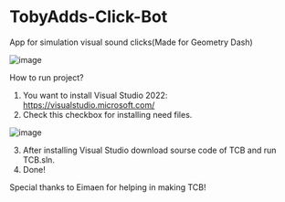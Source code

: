 # TobyAdds-Click-Bot
App for simulation visual sound clicks(Made for Geometry Dash)

![image](https://user-images.githubusercontent.com/66429886/142071065-71f5bef5-5696-4432-8613-a556d0bebc2f.png)

How to run project?
1. You want to install Visual Studio 2022: https://visualstudio.microsoft.com/
2. Check this checkbox for installing need files.

![image](https://user-images.githubusercontent.com/66429886/142071817-8e32afce-1ffc-4f8d-a289-e3c9989866f4.png)

3. After installing Visual Studio download sourse code of TCB and run TCB.sln.
4. Done!

Special thanks to Eimaen for helping in making TCB!
